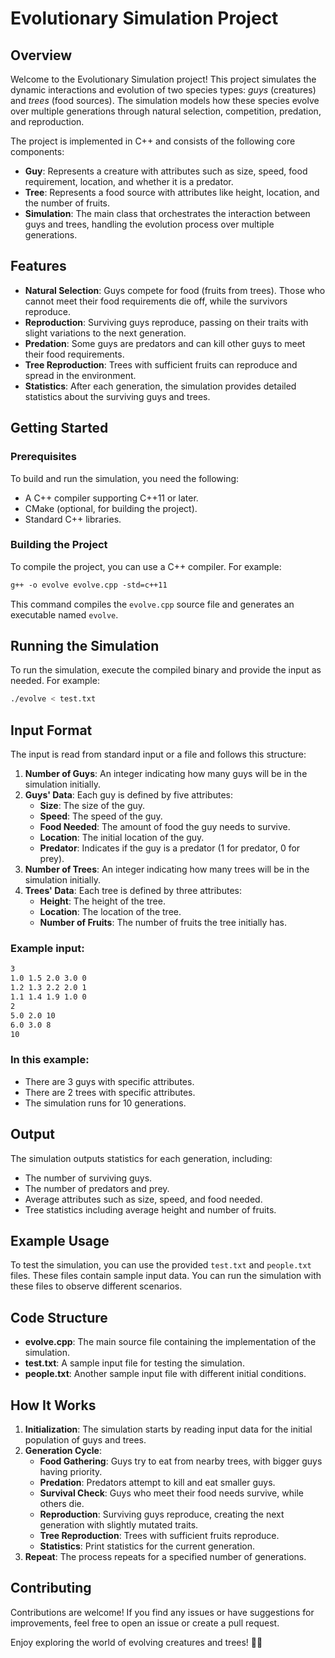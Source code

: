 # Evolutionary Simulation Project

## Overview

Welcome to the Evolutionary Simulation project! This project simulates the dynamic interactions and evolution of two species types: *guys* (creatures) and *trees* (food sources). The simulation models how these species evolve over multiple generations through natural selection, competition, predation, and reproduction.

The project is implemented in C++ and consists of the following core components:

- **Guy**: Represents a creature with attributes such as size, speed, food requirement, location, and whether it is a predator.
- **Tree**: Represents a food source with attributes like height, location, and the number of fruits.
- **Simulation**: The main class that orchestrates the interaction between guys and trees, handling the evolution process over multiple generations.

## Features

- **Natural Selection**: Guys compete for food (fruits from trees). Those who cannot meet their food requirements die off, while the survivors reproduce.
- **Reproduction**: Surviving guys reproduce, passing on their traits with slight variations to the next generation.
- **Predation**: Some guys are predators and can kill other guys to meet their food requirements.
- **Tree Reproduction**: Trees with sufficient fruits can reproduce and spread in the environment.
- **Statistics**: After each generation, the simulation provides detailed statistics about the surviving guys and trees.

## Getting Started

### Prerequisites

To build and run the simulation, you need the following:

- A C++ compiler supporting C++11 or later.
- CMake (optional, for building the project).
- Standard C++ libraries.

### Building the Project

To compile the project, you can use a C++ compiler. For example:

```markdown
g++ -o evolve evolve.cpp -std=c++11
```
This command compiles the `evolve.cpp` source file and generates an executable named `evolve`.

## Running the Simulation

To run the simulation, execute the compiled binary and provide the input as needed. For example:

```sh
./evolve < test.txt
```

## Input Format

The input is read from standard input or a file and follows this structure:

1. **Number of Guys**: An integer indicating how many guys will be in the simulation initially.
2. **Guys' Data**: Each guy is defined by five attributes:
   - **Size**: The size of the guy.
   - **Speed**: The speed of the guy.
   - **Food Needed**: The amount of food the guy needs to survive.
   - **Location**: The initial location of the guy.
   - **Predator**: Indicates if the guy is a predator (1 for predator, 0 for prey).
3. **Number of Trees**: An integer indicating how many trees will be in the simulation initially.
4. **Trees' Data**: Each tree is defined by three attributes:
   - **Height**: The height of the tree.
   - **Location**: The location of the tree.
   - **Number of Fruits**: The number of fruits the tree initially has.

### Example input:

```markdown
3
1.0 1.5 2.0 3.0 0
1.2 1.3 2.2 2.0 1
1.1 1.4 1.9 1.0 0
2
5.0 2.0 10
6.0 3.0 8
10
```

### In this example:

- There are 3 guys with specific attributes.
- There are 2 trees with specific attributes.
- The simulation runs for 10 generations.

## Output

The simulation outputs statistics for each generation, including:

- The number of surviving guys.
- The number of predators and prey.
- Average attributes such as size, speed, and food needed.
- Tree statistics including average height and number of fruits.

## Example Usage

To test the simulation, you can use the provided `test.txt` and `people.txt` files. These files contain sample input data. You can run the simulation with these files to observe different scenarios.

## Code Structure

- **evolve.cpp**: The main source file containing the implementation of the simulation.
- **test.txt**: A sample input file for testing the simulation.
- **people.txt**: Another sample input file with different initial conditions.

## How It Works

1. **Initialization**: The simulation starts by reading input data for the initial population of guys and trees.
2. **Generation Cycle**:
   - **Food Gathering**: Guys try to eat from nearby trees, with bigger guys having priority.
   - **Predation**: Predators attempt to kill and eat smaller guys.
   - **Survival Check**: Guys who meet their food needs survive, while others die.
   - **Reproduction**: Surviving guys reproduce, creating the next generation with slightly mutated traits.
   - **Tree Reproduction**: Trees with sufficient fruits reproduce.
   - **Statistics**: Print statistics for the current generation.
3. **Repeat**: The process repeats for a specified number of generations.

## Contributing

Contributions are welcome! If you find any issues or have suggestions for improvements, feel free to open an issue or create a pull request.


Enjoy exploring the world of evolving creatures and trees! 🌳🦁
